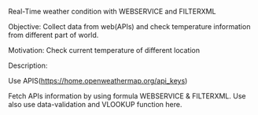 Real-Time weather condition with WEBSERVICE and FILTERXML

Objective: Collect data from web(APIs) and check temperature information from different part of world.

Motivation: Check current temperature of different location

Description:  

Use APIS(https://home.openweathermap.org/api_keys)

Fetch APIs information by using formula WEBSERVICE & FILTERXML.
Use also use data-validation and VLOOKUP function here.


